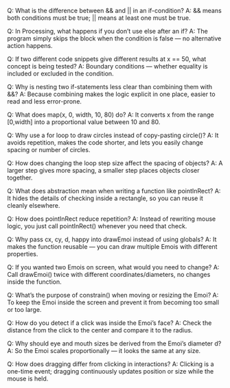 Q: What is the difference between && and || in an if-condition?
A: && means both conditions must be true; || means at least one must be true.

Q: In Processing, what happens if you don’t use else after an if?
A: The program simply skips the block when the condition is false — no alternative action happens.

Q: If two different code snippets give different results at x == 50, what concept is being tested?
A: Boundary conditions — whether equality is included or excluded in the condition.

Q: Why is nesting two if-statements less clear than combining them with &&?
A: Because combining makes the logic explicit in one place, easier to read and less error-prone.

Q: What does map(x, 0, width, 10, 80) do?
A: It converts x from the range [0,width] into a proportional value between 10 and 80.

Q: Why use a for loop to draw circles instead of copy-pasting circle()?
A: It avoids repetition, makes the code shorter, and lets you easily change spacing or number of circles.

Q: How does changing the loop step size affect the spacing of objects?
A: A larger step gives more spacing, a smaller step places objects closer together.

Q: What does abstraction mean when writing a function like pointInRect?
A: It hides the details of checking inside a rectangle, so you can reuse it cleanly elsewhere.

Q: How does pointInRect reduce repetition?
A: Instead of rewriting mouse logic, you just call pointInRect() whenever you need that check.

Q: Why pass cx, cy, d, happy into drawEmoi instead of using globals?
A: It makes the function reusable — you can draw multiple Emois with different properties.

Q: If you wanted two Emois on screen, what would you need to change?
A: Call drawEmoi() twice with different coordinates/diameters, no changes inside the function.

Q: What’s the purpose of constrain() when moving or resizing the Emoi?
A: To keep the Emoi inside the screen and prevent it from becoming too small or too large.

Q: How do you detect if a click was inside the Emoi’s face?
A: Check the distance from the click to the center and compare it to the radius.

Q: Why should eye and mouth sizes be derived from the Emoi’s diameter d?
A: So the Emoi scales proportionally — it looks the same at any size.

Q: How does dragging differ from clicking in interactions?
A: Clicking is a one-time event; dragging continuously updates position or size while the mouse is held.
